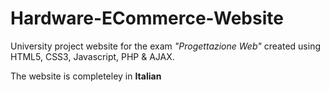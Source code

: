 # Hardware-ECommerce-Website

University project website for the exam <i>"Progettazione Web"</i> created using HTML5, CSS3, Javascript, PHP & AJAX.

The website is completeley in <b>Italian</b>
